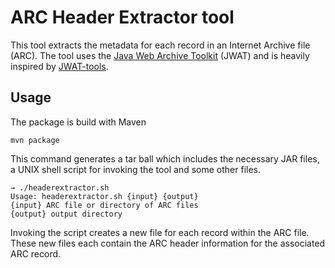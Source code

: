 ARC Header Extractor tool
================================

This tool extracts the metadata for each record in an Internet Archive file (ARC). The tool uses the [Java Web Archive Toolkit](https://sbforge.org/display/JWAT/JWAT;jsessionid=4561692C2CE9F27765C9E835F7A994D9) (JWAT) and is heavily inspired by [JWAT-tools](https://sbforge.org/display/JWAT/JWAT-Tools).

## Usage

The package is build with Maven

	mvn package 

This command generates a tar ball which includes the necessary JAR files, a UNIX shell script for invoking the tool and some other files.

    → ./headerextractor.sh 
	Usage: headerextractor.sh {input} {output}
	{input} ARC file or directory of ARC files
	{output} output directory
	
Invoking the script creates a new file for each record within the ARC file. These new files each contain the ARC header information for the associated ARC record.